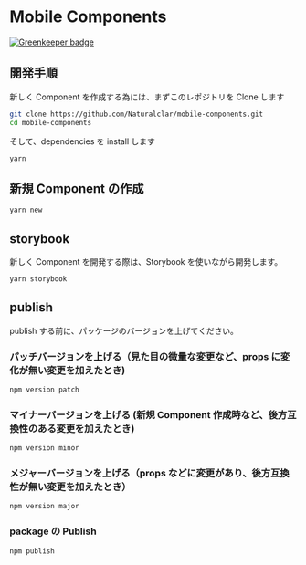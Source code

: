 # Mobile Components

[![Greenkeeper badge](https://badges.greenkeeper.io/Naturalclar/mobile-components.svg)](https://greenkeeper.io/)

## 開発手順

新しく Component を作成する為には、まずこのレポジトリを Clone します

```sh
git clone https://github.com/Naturalclar/mobile-components.git
cd mobile-components
```

そして、dependencies を install します

```
yarn
```

## 新規 Component の作成

```sh
yarn new
```

## storybook

新しく Component を開発する際は、Storybook を使いながら開発します。

```sh
yarn storybook
```

## publish

publish する前に、パッケージのバージョンを上げてください。

### パッチバージョンを上げる（見た目の微量な変更など、props に変化が無い変更を加えたとき)

```sh
npm version patch
```

### マイナーバージョンを上げる (新規 Component 作成時など、後方互換性のある変更を加えたとき)

```sh
npm version minor
```

### メジャーバージョンを上げる（props などに変更があり、後方互換性が無い変更を加えたとき）

```sh
npm version major
```

### package の Publish

```sh
npm publish
```
